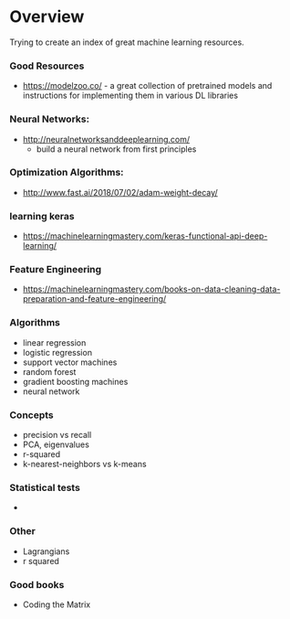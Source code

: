# Overview
Trying to create an index of great machine learning resources.

### Good Resources
- https://modelzoo.co/ - a great collection of pretrained models and instructions for implementing them in various DL libraries

### Neural Networks:
- http://neuralnetworksanddeeplearning.com/
  - build a neural network from first principles

### Optimization Algorithms:
- http://www.fast.ai/2018/07/02/adam-weight-decay/

### learning keras
- https://machinelearningmastery.com/keras-functional-api-deep-learning/

### Feature Engineering 
- https://machinelearningmastery.com/books-on-data-cleaning-data-preparation-and-feature-engineering/

### Algorithms
- linear regression
- logistic regression
- support vector machines
- random forest
- gradient boosting machines
- neural network

### Concepts
- precision vs recall
- PCA, eigenvalues
- r-squared
- k-nearest-neighbors vs k-means

### Statistical tests
- 

### Other 
- Lagrangians
- r squared


### Good books
- Coding the Matrix
